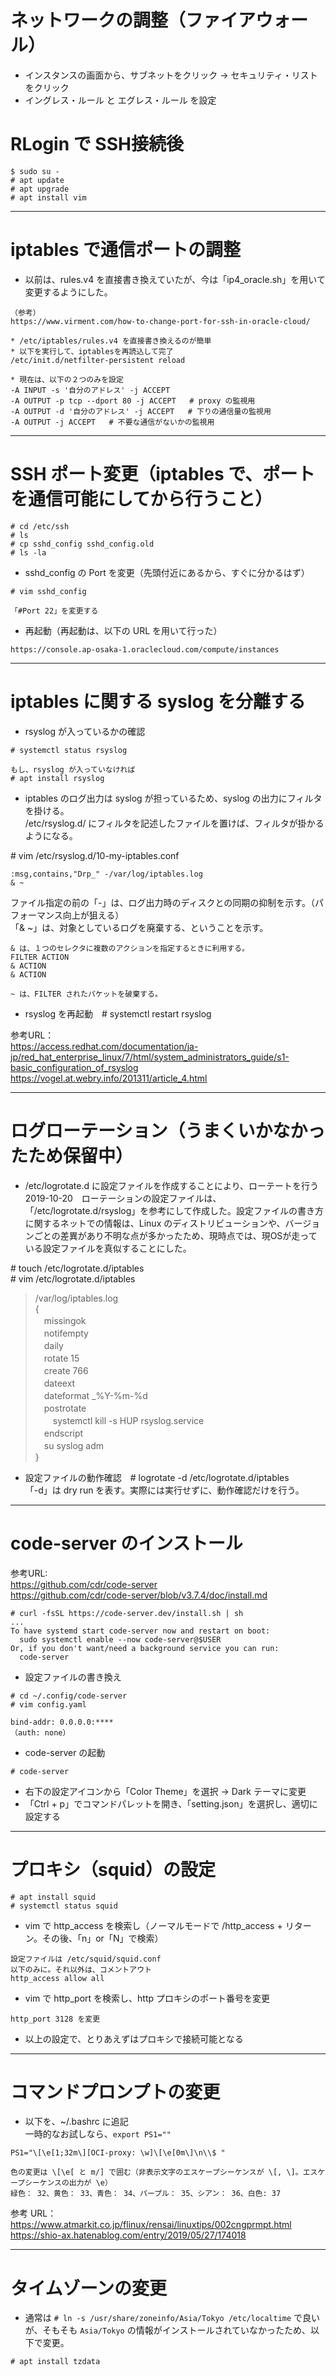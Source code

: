 # ネットワークの調整（ファイアウォール）
* インスタンスの画面から、サブネットをクリック -> セキュリティ・リスト をクリック
* イングレス・ルール と エグレス・ルール を設定

# RLogin で SSH接続後
```
$ sudo su -
# apt update
# apt upgrade
# apt install vim
```
---
# iptables で通信ポートの調整
* 以前は、rules.v4 を直接書き換えていたが、今は「ip4_oracle.sh」を用いて変更するようにした。

```
（参考）
https://www.virment.com/how-to-change-port-for-ssh-in-oracle-cloud/

* /etc/iptables/rules.v4 を直接書き換えるのが簡単
* 以下を実行して、iptablesを再読込して完了
/etc/init.d/netfilter-persistent reload

* 現在は、以下の２つのみを設定
-A INPUT -s '自分のアドレス' -j ACCEPT
-A OUTPUT -p tcp --dport 80 -j ACCEPT   # proxy の監視用
-A OUTPUT -d '自分のアドレス' -j ACCEPT   # 下りの通信量の監視用
-A OUTPUT -j ACCEPT   # 不要な通信がないかの監視用
```

---
# SSH ポート変更（iptables で、ポートを通信可能にしてから行うこと）
```
# cd /etc/ssh
# ls
# cp sshd_config sshd_config.old
# ls -la
```
* sshd_config の Port を変更（先頭付近にあるから、すぐに分かるはず）
```
# vim sshd_config

「#Port 22」を変更する
```

* 再起動（再起動は、以下の URL を用いて行った）
```
https://console.ap-osaka-1.oraclecloud.com/compute/instances
```
---
# iptables に関する syslog を分離する  
* rsyslog が入っているかの確認
```
# systemctl status rsyslog

もし、rsyslog が入っていなければ
# apt install rsyslog
```

* iptables のログ出力は syslog が担っているため、syslog の出力にフィルタを掛ける。  
/etc/rsyslog.d/ にフィルタを記述したファイルを置けば、フィルタが掛かるようになる。

\# vim /etc/rsyslog.d/10-my-iptables.conf
```
:msg,contains,"Drp_" -/var/log/iptables.log
& ~
```
ファイル指定の前の「-」は、ログ出力時のディスクとの同期の抑制を示す。（パフォーマンス向上が狙える）  
「& ~」は、対象としているログを廃棄する、ということを示す。  
```
& は、１つのセレクタに複数のアクションを指定するときに利用する。
FILTER ACTION
& ACTION
& ACTION

~ は、FILTER されたパケットを破棄する。
```

* rsyslog を再起動　# systemctl restart rsyslog  

参考URL：  
https://access.redhat.com/documentation/ja-jp/red_hat_enterprise_linux/7/html/system_administrators_guide/s1-basic_configuration_of_rsyslog  
https://vogel.at.webry.info/201311/article_4.html  

---
# ログローテーション（うまくいかなかったため保留中）  
* /etc/logrotate.d に設定ファイルを作成することにより、ローテートを行う  
2019-10-20　ローテーションの設定ファイルは、「/etc/logrotate.d/rsyslog」を参考にして作成した。設定ファイルの書き方に関するネットでの情報は、Linux のディストリビューションや、バージョンごとの差異があり不明な点が多かったため、現時点では、現OSが走っている設定ファイルを真似することにした。  

\# touch /etc/logrotate.d/iptables  
\# vim /etc/logrotate.d/iptables  

> /var/log/iptables.log  
> {  
> 　missingok  
> 　notifempty  
> 　daily  
> 　rotate 15  
> 　create 766  
> 　dateext  
> 　dateformat _%Y-%m-%d  
> 　postrotate  
>　　systemctl kill -s HUP rsyslog.service  
> 　endscript  
> 　su syslog adm  
> }  

* 設定ファイルの動作確認　# logrotate -d /etc/logrotate.d/iptables  
「-d」は dry run を表す。実際には実行せずに、動作確認だけを行う。  

---
# code-server のインストール
参考URL:  
https://github.com/cdr/code-server  
https://github.com/cdr/code-server/blob/v3.7.4/doc/install.md
```
# curl -fsSL https://code-server.dev/install.sh | sh
...
To have systemd start code-server now and restart on boot:
  sudo systemctl enable --now code-server@$USER
Or, if you don't want/need a background service you can run:
  code-server
```
* 設定ファイルの書き換え
```
# cd ~/.config/code-server
# vim config.yaml

bind-addr: 0.0.0.0:****
（auth: none）
```
* code-server の起動
```
# code-server
```
* 右下の設定アイコンから「Color Theme」を選択 -> Dark テーマに変更  
* 「Ctrl + p」でコマンドパレットを開き、「setting.json」を選択し、適切に設定する


---
# プロキシ（squid）の設定
```
# apt install squid
# systemctl status squid
```
* vim で http_access を検索し（ノーマルモードで /http_access + リターン。その後、「n」or「N」で検索）

```
設定ファイルは /etc/squid/squid.conf
以下のみに。それ以外は、コメントアウト
http_access allow all
```
* vim で http_port を検索し、http プロキシのポート番号を変更
```
http_port 3128 を変更
```
* 以上の設定で、とりあえずはプロキシで接続可能となる

---
# コマンドプロンプトの変更
* 以下を、~/.bashrc に追記  
一時的なお試しなら、`export PS1=""`
 
 ```
 PS1="\[\e[1;32m\][OCI-proxy: \w]\[\e[0m\]\n\\$ "
 
 色の変更は \[\e[ と m/] で囲む（非表示文字のエスケープシーケンスが \[, \]。エスケープシーケンスの出力が \e）
 緑色： 32、黄色： 33、青色： 34、パープル： 35、シアン： 36、白色: 37
 ```
参考 URL：  
https://www.atmarkit.co.jp/flinux/rensai/linuxtips/002cngprmpt.html  
https://shio-ax.hatenablog.com/entry/2019/05/27/174018  

---
# タイムゾーンの変更
* 通常は `# ln -s /usr/share/zoneinfo/Asia/Tokyo /etc/localtime` で良いが、そもそも `Asia/Tokyo` の情報がインストールされていなかったため、以下で変更。
```
# apt install tzdata
```
